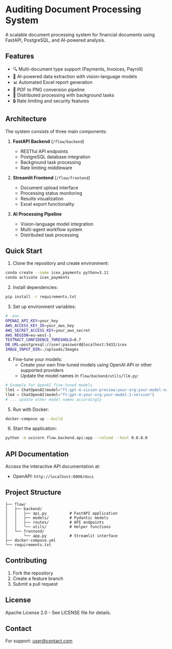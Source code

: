 # Auditing Document Processing System

A scalable document processing system for financial documents using FastAPI, PostgreSQL, and AI-powered analysis.

## Features

- 🔍 Multi-document type support (Payments, Invoices, Payroll)
- 🤖 AI-powered data extraction with vision-language models
- 📊 Automated Excel report generation
- 🔄 PDF to PNG conversion pipeline
- 🚀 Distributed processing with background tasks
- 🔒 Rate limiting and security features

## Architecture

The system consists of three main components:

1. **FastAPI Backend** (`/flow/backend`)
   - RESTful API endpoints
   - PostgreSQL database integration
   - Background task processing
   - Rate limiting middleware

2. **Streamlit Frontend** (`/flow/frontend`)
   - Document upload interface
   - Processing status monitoring
   - Results visualization
   - Excel export functionality

3. **AI Processing Pipeline**
   - Vision-language model integration
   - Multi-agent workflow system
   - Distributed task processing

## Quick Start

1. Clone the repository and create environment:
```bash
conda create --name icex_payments python=3.11
conda activate icex_payments
```

2. Install dependencies:
```bash
pip install -r requirements.txt
```

3. Set up environment variables:
```bash
# .env
OPENAI_API_KEY=your_key
AWS_ACCESS_KEY_ID=your_aws_key
AWS_SECRET_ACCESS_KEY=your_aws_secret
AWS_REGION=eu-west-1
TEXTRACT_CONFIDENCE_THRESHOLD=0.7
DB_URL=postgresql://user:password@localhost:5432/icex
IMAGE_INPUT_DIR=./uploads/Images
```

4. Fine-tune your models:
   - Create your own fine-tuned models using OpenAI API or other supported providers
   - Update the model names in `flow/backend/utils/llm.py`:
```python
# Example for OpenAI fine-tuned models
llm1 = ChatOpenAI(model="ft:gpt-4-vision-preview:your-org:your-model-name:version")
llm4 = ChatOpenAI(model="ft:gpt-4:your-org:your-model-2:version")
# ... update other model names accordingly
```

5. Run with Docker:
```bash
docker-compose up --build
```

6. Start the application:
```bash
python -m uvicorn flow.backend.api:app --reload --host 0.0.0.0
```

## API Documentation

Access the interactive API documentation at:
- OpenAPI: `http://localhost:8000/docs`

## Project Structure

```
├── flow/
│   ├── backend/
│   │   ├── api.py          # FastAPI application
│   │   ├── models/         # Pydantic models
│   │   ├── routes/         # API endpoints
│   │   └── utils/          # Helper functions
│   └── frontend/
│       └── app.py          # Streamlit interface
├── docker-compose.yml
└── requirements.txt
```

## Contributing

1. Fork the repository
2. Create a feature branch
3. Submit a pull request

## License

Apache License 2.0 - See LICENSE file for details.

## Contact

For support: user@contact.com

